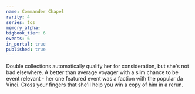 ```yaml
---
name: Commander Chapel
rarity: 4
series: tos
memory_alpha:
bigbook_tier: 6
events: 6
in_portal: true
published: true
---
```


Double collections automatically qualify her for consideration, but she's not bad elsewhere. A better than average voyager with a slim chance to be event relevant - her one featured event was a faction with the popular da Vinci. Cross your fingers that she'll help you win a copy of him in a rerun.
